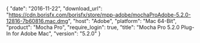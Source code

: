 {
   "date": "2016-11-22",
   "download_url": "https://cdn.borisfx.com/borisfx/store/mpp-adobe/mochaProAdobe-5.2.0-12816-7b60816.mac.dmg",
   "host": "Adobe",
   "platform": "Mac 64-Bit",
   "product": "Mocha Pro",
   "require_login": true,
   "title": "Mocha Pro 5.2.0 Plug-In for Adobe Mac",
   "version": "5.2.0"
}


